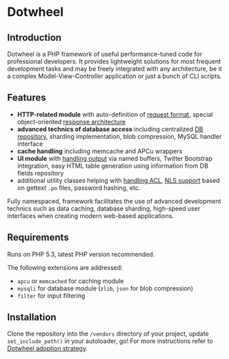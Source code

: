 # Dotwheel

## Introduction

Dotwheel is a PHP framework of useful performance-tuned code for professional developers. It provides lightweight solutions for most frequent development tasks and may be freely integrated with any architecture, be it a complex Model-View-Controller application or just a bunch of CLI scripts.

## Features

- **HTTP-related module** with auto-definition of [request format][], special object-oriented [response architecture][]
- **advanced technics of database access** including centralized [DB repository][], sharding implementation, blob compression, MySQL handler interface
- **cache handling** including memcache and APCu wrappers
- **UI module** with [handling output][] via named buffers, Twitter Bootstrap integration, easy HTML table generation using information from DB fields repository
- additional utility classes helping with [handling ACL][], [NLS support][] based on gettext `.po` files, password hashing, etc.

Fully namespaced, framework facilitates the use of advanced development technics such as data caching, database sharding, high-speed user interfaces when creating modern web-based applications.

## Requirements

Runs on PHP 5.3, latest PHP version recommended.

The following extensions are addressed:

- `apcu` or `memcached` for caching module
- `mysqli` for database module (`zlib`, `json` for blob compression)
- `filter` for input filtering

## Installation

Clone the repository into the `/vendors` directory of your project, update `set_include_path()` in your autoloader, go! For more instructions refer to [Dotwheel adoption strategy][].

[request format]: /doc/request_format.md
[response architecture]: /doc/http_response_introduction.md
[db repository]: /doc/db_repository.md
[handling output]: /doc/handling_output.md
[handling acl]: /doc/handling_acl.md
[nls support]: /doc/nls_support.md
[dotwheel adoption strategy]: /doc/adoption_strategy.md

